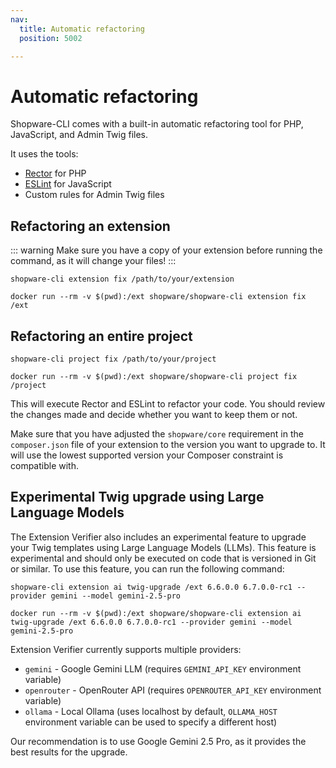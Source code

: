```yaml
---
nav:
  title: Automatic refactoring
  position: 5002

---
```


# Automatic refactoring

Shopware-CLI comes with a built-in automatic refactoring tool for PHP, JavaScript, and Admin Twig files.

It uses the tools:

- [Rector](https://getrector.org/) for PHP
- [ESLint](https://eslint.org/) for JavaScript
- Custom rules for Admin Twig files

## Refactoring an extension

::: warning
Make sure you have a copy of your extension before running the command, as it will change your files!
:::

<Tabs>

<Tab title="Without Docker">

```shell
shopware-cli extension fix /path/to/your/extension
```

</Tab>

<Tab title="Docker">

```shell
docker run --rm -v $(pwd):/ext shopware/shopware-cli extension fix /ext
```

</Tab>

</Tabs>

## Refactoring an entire project

<Tabs>

<Tab title="Without Docker">

```shell
shopware-cli project fix /path/to/your/project
```

</Tab>

<Tab title="Docker">

```shell
docker run --rm -v $(pwd):/ext shopware/shopware-cli project fix /project
```

</Tab>

</Tabs>

This will execute Rector and ESLint to refactor your code. You should review the changes made and decide whether you want to keep them or not.

Make sure that you have adjusted the `shopware/core` requirement in the `composer.json` file of your extension to the version you want to upgrade to. It will use the lowest supported version your Composer constraint is compatible with.

## Experimental Twig upgrade using Large Language Models

The Extension Verifier also includes an experimental feature to upgrade your Twig templates using Large Language Models (LLMs). This feature is experimental and should only be executed on code that is versioned in Git or similar.
To use this feature, you can run the following command:

<Tabs>

<Tab title="Without Docker">

```shell
shopware-cli extension ai twig-upgrade /ext 6.6.0.0 6.7.0.0-rc1 --provider gemini --model gemini-2.5-pro
```

</Tab>

<Tab title="Docker">

```shell
docker run --rm -v $(pwd):/ext shopware/shopware-cli extension ai twig-upgrade /ext 6.6.0.0 6.7.0.0-rc1 --provider gemini --model gemini-2.5-pro
```

</Tab>

</Tabs>

Extension Verifier currently supports multiple providers:

- `gemini` - Google Gemini LLM (requires `GEMINI_API_KEY` environment variable)
- `openrouter` - OpenRouter API (requires `OPENROUTER_API_KEY` environment variable)
- `ollama` - Local Ollama (uses localhost by default, `OLLAMA_HOST` environment variable can be used to specify a different host)

Our recommendation is to use Google Gemini 2.5 Pro, as it provides the best results for the upgrade.
